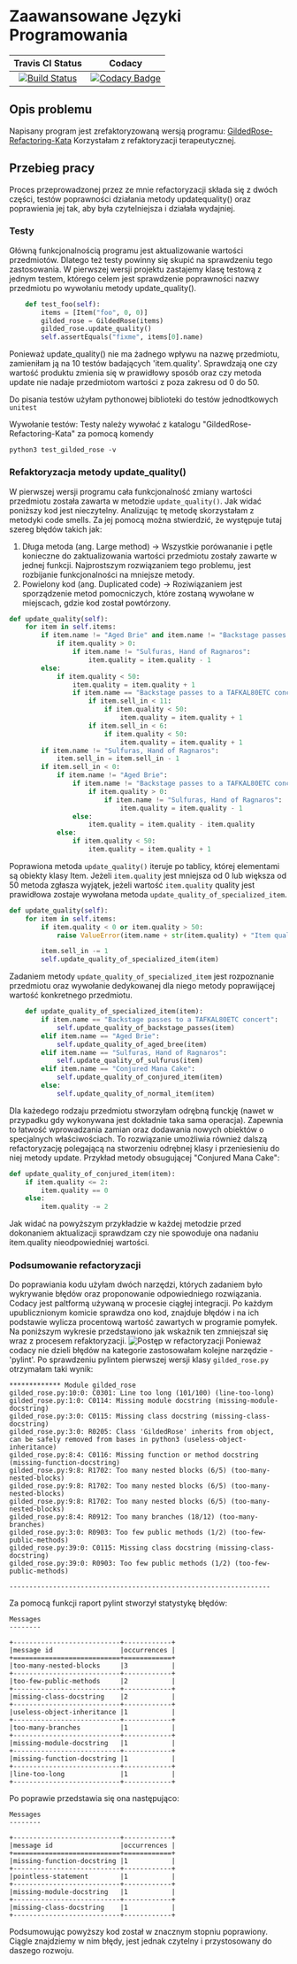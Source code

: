 # Zaawansowane Języki Programowania
| Travis CI Status | Codacy |
|:----:|:----:|
|[![Build Status](https://travis-ci.com/lzielezinska/advanced-programing-languages.svg?branch=master)](https://travis-ci.org/lzielezinska/advanced-programing-languages) | [![Codacy Badge](https://api.codacy.com/project/badge/Grade/362593fea2904e0383bdf71efbd44e3d)](https://www.codacy.com/manual/lzielezinska/advanced-programing-languages?utm_source=github.com&amp;utm_medium=referral&amp;utm_content=lzielezinska/advanced-programing-languages&amp;utm_campaign=Badge_Grade)|

## Opis problemu
Napisany program jest zrefaktoryzowaną wersją programu: [GildedRose-Refactoring-Kata](https://github.com/emilybache/GildedRose-Refactoring-Kata/tree/master/python)
Korzystałam z refaktoryzacji terapeutycznej.


## Przebieg pracy
Proces przeprowadzonej przez ze mnie refactoryzacji składa się z dwóch części, testów poprawności działania metody updatequality() oraz poprawienia jej tak, aby była czytelniejsza i działała wydajniej.
### Testy
Główną funkcjonalnością programu jest aktualizowanie wartości przedmiotów. Dlatego też testy powinny się skupić na sprawdzeniu tego zastosowania.
W pierwszej wersji projektu zastajemy klasę testową z jednym testem, którego celem jest sprawdzenie poprawności nazwy przedmiotu po wywołaniu metody update_quality().
```python
    def test_foo(self):
        items = [Item("foo", 0, 0)]
        gilded_rose = GildedRose(items)
        gilded_rose.update_quality()
        self.assertEquals("fixme", items[0].name)
```
Ponieważ update_quality() nie ma żadnego wpływu na nazwę przedmiotu, zamieniłam ją na 10 testów badających 'item.quality'. Sprawdzają one czy wartość produktu zmienia się w prawidłowy sposób oraz czy metoda update nie nadaje przedmiotom wartości z poza zakresu od 0 do 50.

Do pisania testów użyłam pythonowej biblioteki do testów jednodtkowych  `unitest`

Wywołanie testów:
Testy należy wywołać z katalogu "GildedRose-Refactoring-Kata" za pomocą komendy
```
python3 test_gilded_rose -v
```
### Refaktoryzacja metody update_quality()

W pierwszej wersji programu cała funkcjonalność zmiany wartości przedmiotu została zawarta w metodzie `update_quality()`. Jak widać poniższy kod jest nieczytelny. Analizując tę metodę skorzystałam z metodyki code smells. Za jej pomocą można stwierdzić, że występuje tutaj szereg błędów takich jak:
1. Długa metoda (ang. Large method) -> Wszystkie porówananie i pętle konieczne do zaktualizowania wartości przedmiotu zostały zawarte w jednej funkcji. Najprostszym rozwiązaniem tego problemu, jest rozbijanie funkcjonalności na mniejsze metody.
2. Powielony kod (ang. Duplicated code) -> Roziwiązaniem jest sporządzenie metod pomocniczych, które zostaną wywołane w miejscach, gdzie kod został powtórzony.


```python
def update_quality(self):
    for item in self.items:
        if item.name != "Aged Brie" and item.name != "Backstage passes to a TAFKAL80ETC concert":
            if item.quality > 0:
                if item.name != "Sulfuras, Hand of Ragnaros":
                    item.quality = item.quality - 1
        else:
            if item.quality < 50:
                item.quality = item.quality + 1
                if item.name == "Backstage passes to a TAFKAL80ETC concert":
                    if item.sell_in < 11:
                        if item.quality < 50:
                            item.quality = item.quality + 1
                    if item.sell_in < 6:
                        if item.quality < 50:
                            item.quality = item.quality + 1
        if item.name != "Sulfuras, Hand of Ragnaros":
            item.sell_in = item.sell_in - 1
        if item.sell_in < 0:
            if item.name != "Aged Brie":
                if item.name != "Backstage passes to a TAFKAL80ETC concert":
                    if item.quality > 0:
                        if item.name != "Sulfuras, Hand of Ragnaros":
                            item.quality = item.quality - 1
                else:
                    item.quality = item.quality - item.quality
            else:
                if item.quality < 50:
                    item.quality = item.quality + 1
```
Poprawiona metoda `update_quality()` iteruje po tablicy, której elementami są obiekty klasy Item.
Jeżeli `item.quality` jest mniejsza od 0 lub większa od 50 metoda zgłasza wyjątek, jeżeli wartość `item.quality` quality jest prawidłowa zostaje wywołana metoda `update_quality_of_specialized_item`.
```python
def update_quality(self):
    for item in self.items:
        if item.quality < 0 or item.quality > 50:
            raise ValueError(item.name + str(item.quality) + "Item quality must be in a range beetween 0 and 50!")

        item.sell_in -= 1 
        self.update_quality_of_specialized_item(item)
```
Zadaniem metody `update_quality_of_specialized_item` jest rozpoznanie przedmiotu oraz wywołanie dedykowanej dla niego metody poprawijącej wartość konkretnego przedmiotu.
```python
    def update_quality_of_specialized_item(item):
        if item.name == "Backstage passes to a TAFKAL80ETC concert":
            self.update_quality_of_backstage_passes(item)
        elif item.name == "Aged Brie":
            self.update_quality_of_aged_bree(item)
        elif item.name == "Sulfuras, Hand of Ragnaros":
            self.update_quality_of_sulfurus(item)
        elif item.name == "Conjured Mana Cake":
            self.update_quality_of_conjured_item(item)
        else:
            self.update_quality_of_normal_item(item)
```
Dla każedego rodzaju przedmiotu stworzyłam odrębną funckję (nawet w przypadku gdy wykonywana jest dokładnie taka sama operacja).
Zapewnia to łatwość wprowadzania zamian oraz dodawania nowych obiektów o specjalnych właściwościach. To rozwiązanie umożliwia również dalszą refactoryzację polegającą na stworzeniu odrębnej klasy i przeniesieniu do niej metody update.
Przykład metody obsugującej "Conjured Mana Cake":

```python
def update_quality_of_conjured_item(item):
    if item.quality <= 2:
        item.quality == 0
    else:
        item.quality -= 2
```

Jak widać na powyższym przykładzie w każdej metodzie przed dokonaniem aktualizacji sprawdzam czy nie spowoduje ona nadaniu item.quality nieodpowiedniej wartości.

### Podsumowanie refactoryzacji
Do poprawiania kodu użyłam dwóch narzędzi, których zadaniem było wykrywanie błędów oraz proponowanie odpowiedniego rozwiązania.
Codacy jest paltformą używaną w procesie ciągłej integracji. Po każdym upublicznionym komicie sprawdza ono kod, znajduje błędów i na ich podstawie wylicza procentową wartość zawartych w programie pomyłek. Na poniższym wykresie przedstawiono jak wskażnik ten zmniejszał się wraz z procesem refaktoryzacji.
![Postęp w refactoryzacji](refactor_statistic.png)
Ponieważ codacy nie dzieli błędów na kategorie zastosowałam kolejne narzędzie - 'pylint'. Po sprawdzeniu pylintem pierwszej wersji klasy `gilded_rose.py`
otrzymałam taki wynik:
```
************* Module gilded_rose
gilded_rose.py:10:0: C0301: Line too long (101/100) (line-too-long)
gilded_rose.py:1:0: C0114: Missing module docstring (missing-module-docstring)
gilded_rose.py:3:0: C0115: Missing class docstring (missing-class-docstring)
gilded_rose.py:3:0: R0205: Class 'GildedRose' inherits from object, can be safely removed from bases in python3 (useless-object-inheritance)
gilded_rose.py:8:4: C0116: Missing function or method docstring (missing-function-docstring)
gilded_rose.py:9:8: R1702: Too many nested blocks (6/5) (too-many-nested-blocks)
gilded_rose.py:9:8: R1702: Too many nested blocks (6/5) (too-many-nested-blocks)
gilded_rose.py:9:8: R1702: Too many nested blocks (6/5) (too-many-nested-blocks)
gilded_rose.py:8:4: R0912: Too many branches (18/12) (too-many-branches)
gilded_rose.py:3:0: R0903: Too few public methods (1/2) (too-few-public-methods)
gilded_rose.py:39:0: C0115: Missing class docstring (missing-class-docstring)
gilded_rose.py:39:0: R0903: Too few public methods (1/2) (too-few-public-methods)

------------------------------------------------------------------
```
Za pomocą funkcji raport pylint stworzył statystykę błędów:
```
Messages
--------

+---------------------------+------------+
|message id                 |occurrences |
+===========================+============+
|too-many-nested-blocks     |3           |
+---------------------------+------------+
|too-few-public-methods     |2           |
+---------------------------+------------+
|missing-class-docstring    |2           |
+---------------------------+------------+
|useless-object-inheritance |1           |
+---------------------------+------------+
|too-many-branches          |1           |
+---------------------------+------------+
|missing-module-docstring   |1           |
+---------------------------+------------+
|missing-function-docstring |1           |
+---------------------------+------------+
|line-too-long              |1           |
+---------------------------+------------+

```

Po poprawie przedstawia się ona następująco:
```
Messages
--------

+---------------------------+------------+
|message id                 |occurrences |
+===========================+============+
|missing-function-docstring |1           |
+---------------------------+------------+
|pointless-statement        |1           |
+---------------------------+------------+
|missing-module-docstring   |1           |
+---------------------------+------------+
|missing-class-docstring    |1           |
+---------------------------+------------+

```

Podsumowując powyższy kod został w znacznym stopniu poprawiony. Ciągle znajdziemy w nim błędy, jest jednak czytelny i przystosowany do daszego rozwoju.

